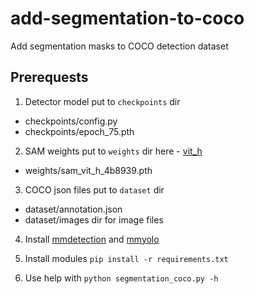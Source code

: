 # add-segmentation-to-coco
Add segmentation masks to COCO detection dataset

## Prerequests
1. Detector model put to `checkpoints` dir
- checkpoints/config.py
- checkpoints/epoch_75.pth

2. SAM weights put to `weights` dir here - [vit_h](https://dl.fbaipublicfiles.com/segment_anything/sam_vit_h_4b8939.pth)
- weights/sam_vit_h_4b8939.pth

3. COCO json files put to `dataset` dir
- dataset/annotation.json
- dataset/images dir for image files

4. Install [mmdetection](https://github.com/open-mmlab/mmdetection) and [mmyolo](https://github.com/open-mmlab/mmyolo)

5. Install modules `pip install -r requirements.txt`

6. Use help with `python segmentation_coco.py -h`
